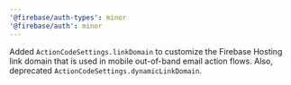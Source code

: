 ```yaml
---
'@firebase/auth-types': minor
'@firebase/auth': minor
---
```


Added `ActionCodeSettings.linkDomain` to customize the Firebase Hosting link domain that is used in mobile out-of-band email action flows. Also, deprecated `ActionCodeSettings.dynamicLinkDomain`.
